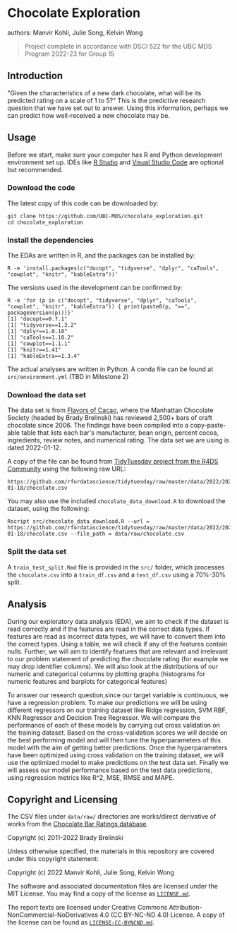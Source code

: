 # Chocolate Exploration
authors: Manvir Kohli, Julie Song, Kelvin Wong


> Project complete in accordance with DSCI 522 for the UBC MDS Program 2022-23 for Group 15
## Introduction

"Given the characteristics of a new dark chocolate, what will be its predicted rating on a scale of 1 to 5?" This is the predictive research question that we have set out to answer. Using this information, perhaps we can predict how well-received a new chocolate may be.

## Usage

Before we start, make sure your computer has R and Python development environment set up. IDEs like [R Studio](https://posit.co/products/open-source/rstudio/) and [Visual Studio Code](https://code.visualstudio.com/) are optional but recommended.

### Download the code

The latest copy of this code can be downloaded by:

```{bash}
git clone https://github.com/UBC-MDS/chocolate_exploration.git
cd chocolate_exploration
```

### Install the dependencies

The EDAs are written in R, and the packages can be installed by:

```{bash}
R -e 'install.packages(c("docopt", "tidyverse", "dplyr", "caTools", "cowplot", "knitr", "kableExtra"))'
```

The versions used in the development can be confirmed by:

```{bash}
R -e 'for (p in c("docopt", "tidyverse", "dplyr", "caTools", "cowplot", "knitr", "kableExtra")) { print(paste0(p, "==", packageVersion(p)))}'
[1] "docopt==0.7.1"
[1] "tidyverse==1.3.2"
[1] "dplyr==1.0.10"
[1] "caTools==1.18.2"
[1] "cowplot==1.1.1"
[1] "knitr==1.41"
[1] "kableExtra==1.3.4"
```

The actual analyses are written in Python. A conda file can be found at `src/environment.yml` (TBD in Milestone 2)

### Download the data set

The data set is from [Flavors of Cacao](http://flavorsofcacao.com/chocolate_database.html), where the Manhattan Chocolate Society (headed by Brady Brelinski) has reviewed 2,500+ bars of craft chocolate since 2006. The findings have been compiled into a copy-paste-able table that lists each bar's manufacturer, bean origin, percent cocoa, ingredients, review notes, and numerical rating. The data set we are using is dated 2022-01-12.

A copy of the file can be found from [TidyTuesday project from the R4DS Community](https://github.com/rfordatascience/tidytuesday) using the following raw URL:

```
https://github.com/rfordatascience/tidytuesday/raw/master/data/2022/2022-01-18/chocolate.csv
```

You may also use the included `chocolate_data_download.R` to download the dataset, using the following:

```{bash}
Rscript src/chocolate_data_download.R --url = https://github.com/rfordatascience/tidytuesday/raw/master/data/2022/2022-01-18/chocolate.csv --file_path = data/raw/chocolate.csv
```

### Split the data set

A `train_test_split.Rmd` file is provided in the `src/` folder, which processes the `chocolate.csv` into a `train_df.csv` and a `test_df.csv` using a 70%-30% split.

## Analysis

During our exploratory data analysis (EDA), we aim to check if the dataset is read correctly and if the features are read in the correct data types. If features are read as incorrect data types, we will have to convert them into the correct types. Using a table, we will check if any of the features contain nulls. Further, we will aim to identify features that are relevant and irrelevant to our problem statement of predicting the chocolate rating (for example we may drop identifier columns). We will also look at the distributions of our numeric and categorical columns by plotting graphs (histograms for numeric features and barplots for categorical features)

To answer our research question,since our target variable is continuous, we have a regression problem. To make our predictions we will be using different regressors on our training dataset like Ridge regression, SVM RBF, KNN Regressor and Decision Tree Regressor. We will compare the performance of each of these models by carrying out cross validation on the training dataset. Based on the cross-validation scores we will decide on the best performing model and will then tune the hyperparameters of this model with the aim of getting better predictions. Once the hyperparameters have been optimized using cross validation on the training dataset, we will use the optimized model to make predictions on the test data set. Finally we will assess our model performance based on the test data predictions, using regression metrics like R^2, MSE, RMSE and MAPE.


## Copyright and Licensing

The CSV files under `data/raw/` directories are works/direct derivative of works from the [Chocolate Bar Ratings database](http://flavorsofcacao.com/chocolate_database.html).

Copyright (c) 2011-2022 Brady Brelinski

Unless otherwise specified, the materials in this repository are covered under this copyright statement:

Copyright (c) 2022 Manvir Kohli, Julie Song, Kelvin Wong

The software and associated documentation files are licensed under the MIT License. You may find a copy of the license as [`LICENSE.md`](./LICENSE.md).

The report texts are licensed under Creative Commons Attribution-NonCommercial-NoDerivatives 4.0 (CC BY-NC-ND 4.0) License. A copy of the license can be found as [`LICENSE-CC-BYNCND.md`](./LICENSE-CC-BYNCND.md).

